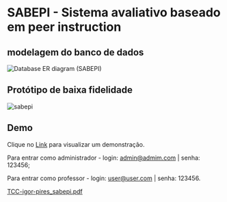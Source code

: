 # SABEPI - Sistema avaliativo baseado em peer instruction



## modelagem do banco de dados

![Database ER diagram (SABEPI)](https://user-images.githubusercontent.com/54286685/172675604-a7aee75f-0dea-4e7d-904f-9985e845cb8c.png)


## Protótipo de baixa fidelidade

![sabepi](https://user-images.githubusercontent.com/54286685/160935566-b0726bdd-ba31-4e25-86ec-b74a0a44b8fe.png)

## Demo

Clique no [Link](https://warm-wildwood-03552.herokuapp.com/) para visualizar um demonstração.

 Para entrar como administrador - login: admin@admim.com | senha: 123456;

 Para entrar como professor - login: user@user.com  | senha: 123456.
 
[TCC-igor-pires_sabepi.pdf](https://github.com/igpires/Sabepi/files/14828760/TCC-igor-pires_sabepi.pdf)
